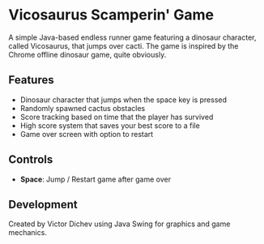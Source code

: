 # Vicosaurus Scamperin' Game

A simple Java-based endless runner game featuring a dinosaur character, called Vicosaurus, that jumps over cacti. The game is inspired by the Chrome offline dinosaur game, quite obviously.

## Features
- Dinosaur character that jumps when the space key is pressed
- Randomly spawned cactus obstacles
- Score tracking based on time that the player has survived
- High score system that saves your best score to a file
- Game over screen with option to restart

## Controls
- **Space**: Jump / Restart game after game over

## Development
Created by Victor Dichev using Java Swing for graphics and game mechanics.